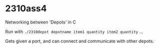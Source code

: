 # 2310ass4
Networking between 'Depots' in C

Run with `./2310depot depotname item1 quantity item2 quantity` ...

Gets given a port, and can connect and communicate with other depots.
